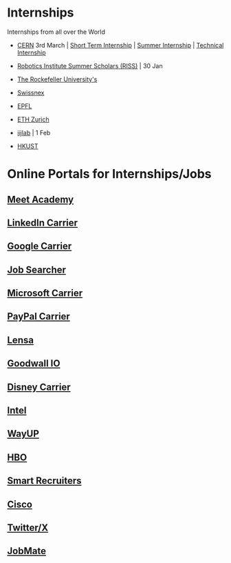 # Internships
Internships from all over the World


- [CERN](https://careers-at-cern.web.cern.ch/) 3rd March | [Short Term Internship](https://jobs.smartrecruiters.com/CERN/744000018939673-short-term-internship-2025) | [Summer Internship](https://jobs.smartrecruiters.com/CERN/744000024807805-cern-summer-student-programme-2025-member-and-non-member-state-) | [Technical Internship](https://jobs.smartrecruiters.com/CERN/744000030886265-technical-studentship-it-mathematics-robotics-2025-2?trid=c3270850-b100-4fd2-8aad-40a973eec45a)

- [Robotics Institute Summer Scholars (RISS)](https://applygrad.cs.cmu.edu/apply/index.php?domain=38) | 30 Jan

- [The Rockefeller University's](https://surfapplication.rockefeller.edu/)

- [Swissnex](https://swissnex.org/india/)

- [EPFL](https://summer.epfl.ch/)

- [ETH Zurich](https://inf.ethz.ch/studies/summer-research-fellowship/how-to-appy.html)

- [iijlab](https://cfp.iijlab.net/conferences/internship2025/) | 1 Feb

- [HKUST](https://join.hkust.edu.hk/applyugvisiting)



# Online Portals for Internships/Jobs

## [Meet Academy](https://meetacademy.in/)

## [LinkedIn Carrier](https://careers.linkedin.com/apm?selectedFilter=all)

## [Google Carrier](https://www.google.com/about/careers/applications/)

## [Job Searcher](https://jobsearcher.com/)

## [Microsoft Carrier](https://jobs.careers.microsoft.com/global/en/search)

## [PayPal Carrier](https://careers.pypl.com/home/)

## [Lensa](https://lensa.com/)

## [Goodwall IO](https://www.goodwall.io/)

## [Disney Carrier](https://jobs.disneycareers.com/)

## [Intel](https://jobs.intel.com/en)

## [WayUP](https://www.wayup.com/)

## [HBO](https://careers.wbd.com/hbo-jobs)

## [Smart Recruiters](https://jobs.smartrecruiters.com/)

## [Cisco](https://jobs.cisco.com/)

## [Twitter/X](https://careers.x.com/en/university)

## [JobMate](https://entryleveljobs.me/)
